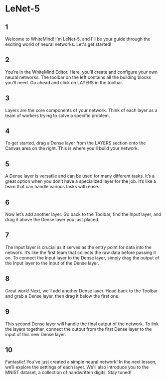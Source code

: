 # LeNet-5

## 1

Welcome to WhiteMind! I'm LeNet-5, and I'll be your guide through the exciting world of neural networks. Let's get started!

## 2

You’re in the WhiteMind Editor. Here, you'll create and configure your own neural networks. The toolbar on the left
contains all the building blocks you'll need. Go ahead and click on LAYERS in the toolbar.

## 3

Layers are the core components of your network. Think of each layer as a team of workers trying to solve a specific problem.

## 4

To get started, drag a Dense layer from the LAYERS section onto the Canvas area on the right.
This is where you'll build your network.

## 5

A Dense layer is versatile and can be used for many different tasks. It’s a great option when you don’t have a
specialized layer for the job. It’s like a team that can handle various tasks with ease.

## 6

Now let’s add another layer. Go back to the Toolbar, find the Input layer, and drag it above the Dense layer you just placed.

## 7

The Input layer is crucial as it serves as the entry point for data into the network. It’s like the first team that
collects the raw data before passing it on. To connect the Input layer to the Dense layer, simply drag the output of
the Input layer to the input of the Dense layer.

## 8

Great work! Next, we’ll add another Dense layer. Head back to the Toolbar and grab a Dense layer,
then drag it below the first one.

## 9

This second Dense layer will handle the final output of the network. To link the layers together, connect the output
from the first Dense layer to the input of this new Dense layer.

## 10

Fantastic! You’ve just created a simple neural network! In the next lesson, we’ll explore the settings of each layer.
We'll also introduce you to the MNIST dataset, a collection of handwritten digits. Stay tuned!

